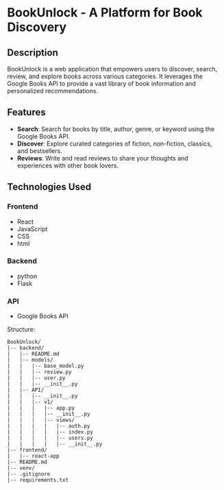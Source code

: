 # BookUnlock - A Platform for Book Discovery

## Description

BookUnlock is a web application that empowers users to discover, search, review, and explore books across various categories. It leverages the Google Books API to provide a vast library of book information and personalized recommendations.

## Features

- **Search**: Search for books by title, author, genre, or keyword using the Google Books API.
- **Discover**: Explore curated categories of fiction, non-fiction, classics, and bestsellers.
- **Reviews**: Write and read reviews to share your thoughts and experiences with other book lovers.

## Technologies Used

### Frontend
- React
- JavaScript
- CSS
- html

### Backend
- python
- Flask

### API
- Google Books API


Structure:
```
BookUnlock/
|-- backend/
|   |-- README.md
|   |-- models/
|   |   |-- base_model.py
|   |   |-- review.py
|   |   |-- user.py
|   |   |-- __init__.py
|   |-- API/
|   |   |-- __init__.py
|   |   |-- v1/
|   |   |   |-- app.py
|   |   |   |-- __init__.py
|   |   |   |-- views/
|   |   |   |   |-- auth.py
|   |   |   |   |-- index.py
|   |   |   |   |-- users.py
|   |   |   |   |-- __init__.py
|-- frontend/
|   |-- react-app
|-- README.md
|-- venv/
|-- .gitignore
|-- requirements.txt
```

